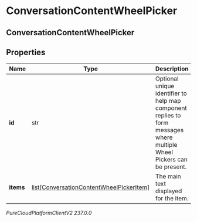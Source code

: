 # ConversationContentWheelPicker

## ConversationContentWheelPicker

## Properties

|Name | Type | Description | Notes|
|------------ | ------------- | ------------- | -------------|
| **id** | str | Optional unique identifier to help map component replies to form messages where multiple Wheel Pickers can be present. | [optional] |
| **items** | [list[ConversationContentWheelPickerItem]](ConversationContentWheelPickerItem) | The main text displayed for the item. | |



_PureCloudPlatformClientV2 237.0.0_
